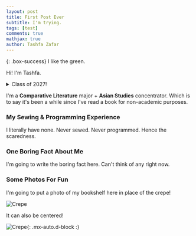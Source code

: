 ```yaml
---
layout: post
title: First Post Ever
subtitle: I'm trying.
tags: [test]
comments: true
mathjax: true
author: Tashfa Zafar
---
```


{: .box-success}
I like the green.

Hi! I'm Tashfa.

<details markdown="1">
<summary>Class of 2027!</summary>
For now?
</details>

I'm a **Comparative Literature** major + **Asian Studies** concentrator. Which is to say it's been a while since I've read a book for non-academic purposes. 

### My Sewing & Programming Experience

I literally have none. Never sewed. Never programmed. Hence the scaredness.

### One Boring Fact About Me

I'm going to write the boring fact here. Can't think of any right now.

### Some Photos For Fun

I'm going to put a photo of my bookshelf here in place of the crepe! 

![Crepe](https://beautifuljekyll.com/assets/img/crepe.jpg)

It can also be centered!

![Crepe](https://beautifuljekyll.com/assets/img/crepe.jpg){: .mx-auto.d-block :}
